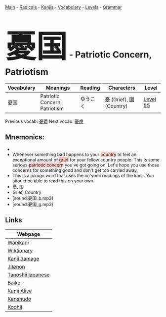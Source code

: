 <style> bigfont {font-size: 100px}</style>
[Main](../README.md) -
[Radicals](../radicals.md) -
[Kanjis](../kanjis.md) -
[Vocabulary](../vocabulary.md) -
[Levels](../levels.md) -
[Grammar](../grammar.md)
# <bigfont> 憂国</bigfont> - Patriotic Concern, Patriotism 

| Vocabulary | Meanings | Reading | Characters | Level |
| --- | --- | --- | --- | --- |
| 憂国 | Patriotic Concern, Patriotism | ゆうこく |  [憂](../kanjis/憂.md) (Grief), [国](../kanjis/国.md) (Country) | [Level 55](../levels/wk_level55.md) |

Previous vocab: [憂鬱](憂鬱.md) Next vocab: [憂慮](憂慮.md) 

## Mnemonics:

* 
* Whenever something bad happens to your <span style="background-color:#ffcccb"> country</span> to feel an exceptional amount of <span style="background-color:#ffcccb"> grief</span> for your fellow country people. This is some serious <span style="background-color:#ffcccb"> patriotic concern</span> you've got going on. Let's hope you use those concerns for something good and don't get too carried away.
* This is a jukugo word that uses the on'yomi readings of the kanji. You should be able to read this on your own.
* 憂, 国
* Grief, Country
* [sound:憂国_b.mp3]
* [sound:憂国_g.mp3]


## Links 

| Webpage |
| --- |
| [Wanikani          ](https://www.wanikani.com/kanji/憂国) |
| [Wiktionary        ](https://en.wiktionary.org/wiki/憂国) |
| [Kanji damage      ](http://www.kanjidamage.com/kanji/search?utf8=✓&q=憂国) |
| [Jitenon           ](https://jitenon.com/kanji/憂国) |
| [Tanoshii japanese ](https://www.tanoshiijapanese.com/dictionary/kanji.cfm?k=憂国) |
| [Baike             ](https://baike.baidu.com/item/憂国) |
| [Kanji Alive       ](https://app.kanjialive.com/憂国) |
| [Kanshudo          ](https://www.kanshudo.com/searchmn?q=憂国) |
| [Koohii            ](https://kanji.koohii.com/study/kanji/憂国) |
